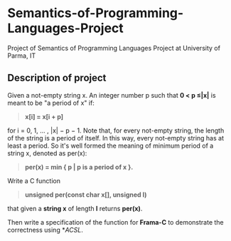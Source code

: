 # Semantics-of-Programming-Languages-Project
Project of Semantics of Programming Languages Project at University of Parma, IT

## Description of project

Given a not-empty string x.  An integer number p such that
**0 < p ≤|x|** is meant to be "a period of x" if:

 > **x[i] = x[i + p]**

for i = 0, 1, ... , |x| − p − 1.
Note that, for every not-empty string,  the length of the string
is a period of itself.  In this way, every not-empty string
has at least a period.  So it's well formed the meaning of minimum
period of a string x, denoted as per(x):

 > **per(x) = min { p | p is a period of x }.**

Write a C function 

> **unsigned per(const char x[], unsigned l)**

that given a **string x** of length **l** returns **per(x)**. 

Then write a specification of the function for **Frama-C** to demonstrate the correctness using **ACSL*.
